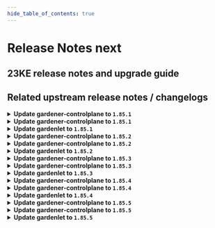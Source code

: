 ```yaml
---
hide_table_of_contents: true
---
```


# Release Notes next

## 23KE release notes and upgrade guide

## Related upstream release notes / changelogs


<details>
<summary><b>Update gardener-controlplane to <code>1.85.1</code></b></summary>

# [gardener/gardener]

## 🐛 Bug Fixes

- `[OPERATOR]` `gardener-node-agent` now converts the hostname to lower case to match `kubelet` behaviour when it maintains the `kubernetes.io/hostname` label on `Node`s. by @rfranzke [#8903]
- `[OPERATOR]` `gardener-node-agent` now skips disablement and stop attempts of deleted units in case their unit files have already been cleaned up by third parties. by @rfranzke [#8900]
- `[OPERATOR]` `gardener-node-agent` now creates temporary directories and files under `/var/lib/gardener-node-agent/tmp` instead of `/tmp`. This fixes issues during `OperatingSystemConfig` reconciliation which occur when `/var` and `/tmp` are backed by different file systems or devices. by @rfranzke [#8895]
- `[OPERATOR]` `gardener-node-agent`'s `OperatingSystemConfig` controller now respects the reconciliation timeout and aborts the reconciliation if it takes too long. by @rfranzke [#8908]
- `[DEPENDENCY]` extension library: An issue causing the Worker restore operation to fail for hibernated Shoots is now fixed. by @ialidzhikov [#8949]
## 🏃 Others

- `[DEVELOPER]` Add support for optional `SCRIPT_ROOT` environment var in `vgopath` enabled hack scripts by @afritzler [#8948]
- `[OPERATOR]` `gardener-node-agent` now stops waiting for `systemd` command results if they don't respond back after `10s`. by @rfranzke [#8920]

## Docker Images
- admission-controller: `eu.gcr.io/gardener-project/gardener/admission-controller:v1.85.1`
- apiserver: `eu.gcr.io/gardener-project/gardener/apiserver:v1.85.1`
- controller-manager: `eu.gcr.io/gardener-project/gardener/controller-manager:v1.85.1`
- gardenlet: `eu.gcr.io/gardener-project/gardener/gardenlet:v1.85.1`
- node-agent: `eu.gcr.io/gardener-project/gardener/node-agent:v1.85.1`
- operator: `eu.gcr.io/gardener-project/gardener/operator:v1.85.1`
- resource-manager: `eu.gcr.io/gardener-project/gardener/resource-manager:v1.85.1`
- scheduler: `eu.gcr.io/gardener-project/gardener/scheduler:v1.85.1`


</details>

<details>
<summary><b>Update gardener-controlplane to <code>1.85.1</code></b></summary>

# [gardener/gardener]

## 🐛 Bug Fixes

- `[OPERATOR]` `gardener-node-agent` now converts the hostname to lower case to match `kubelet` behaviour when it maintains the `kubernetes.io/hostname` label on `Node`s. by @rfranzke [#8903]
- `[OPERATOR]` `gardener-node-agent` now skips disablement and stop attempts of deleted units in case their unit files have already been cleaned up by third parties. by @rfranzke [#8900]
- `[OPERATOR]` `gardener-node-agent` now creates temporary directories and files under `/var/lib/gardener-node-agent/tmp` instead of `/tmp`. This fixes issues during `OperatingSystemConfig` reconciliation which occur when `/var` and `/tmp` are backed by different file systems or devices. by @rfranzke [#8895]
- `[OPERATOR]` `gardener-node-agent`'s `OperatingSystemConfig` controller now respects the reconciliation timeout and aborts the reconciliation if it takes too long. by @rfranzke [#8908]
- `[DEPENDENCY]` extension library: An issue causing the Worker restore operation to fail for hibernated Shoots is now fixed. by @ialidzhikov [#8949]
## 🏃 Others

- `[DEVELOPER]` Add support for optional `SCRIPT_ROOT` environment var in `vgopath` enabled hack scripts by @afritzler [#8948]
- `[OPERATOR]` `gardener-node-agent` now stops waiting for `systemd` command results if they don't respond back after `10s`. by @rfranzke [#8920]

## Docker Images
- admission-controller: `eu.gcr.io/gardener-project/gardener/admission-controller:v1.85.1`
- apiserver: `eu.gcr.io/gardener-project/gardener/apiserver:v1.85.1`
- controller-manager: `eu.gcr.io/gardener-project/gardener/controller-manager:v1.85.1`
- gardenlet: `eu.gcr.io/gardener-project/gardener/gardenlet:v1.85.1`
- node-agent: `eu.gcr.io/gardener-project/gardener/node-agent:v1.85.1`
- operator: `eu.gcr.io/gardener-project/gardener/operator:v1.85.1`
- resource-manager: `eu.gcr.io/gardener-project/gardener/resource-manager:v1.85.1`
- scheduler: `eu.gcr.io/gardener-project/gardener/scheduler:v1.85.1`


</details>

<details>
<summary><b>Update gardenlet to <code>1.85.1</code></b></summary>

# [gardener/gardener]

## 🐛 Bug Fixes

- `[OPERATOR]` `gardener-node-agent` now converts the hostname to lower case to match `kubelet` behaviour when it maintains the `kubernetes.io/hostname` label on `Node`s. by @rfranzke [#8903]
- `[OPERATOR]` `gardener-node-agent` now skips disablement and stop attempts of deleted units in case their unit files have already been cleaned up by third parties. by @rfranzke [#8900]
- `[OPERATOR]` `gardener-node-agent` now creates temporary directories and files under `/var/lib/gardener-node-agent/tmp` instead of `/tmp`. This fixes issues during `OperatingSystemConfig` reconciliation which occur when `/var` and `/tmp` are backed by different file systems or devices. by @rfranzke [#8895]
- `[OPERATOR]` `gardener-node-agent`'s `OperatingSystemConfig` controller now respects the reconciliation timeout and aborts the reconciliation if it takes too long. by @rfranzke [#8908]
- `[DEPENDENCY]` extension library: An issue causing the Worker restore operation to fail for hibernated Shoots is now fixed. by @ialidzhikov [#8949]
## 🏃 Others

- `[DEVELOPER]` Add support for optional `SCRIPT_ROOT` environment var in `vgopath` enabled hack scripts by @afritzler [#8948]
- `[OPERATOR]` `gardener-node-agent` now stops waiting for `systemd` command results if they don't respond back after `10s`. by @rfranzke [#8920]

## Docker Images
- admission-controller: `eu.gcr.io/gardener-project/gardener/admission-controller:v1.85.1`
- apiserver: `eu.gcr.io/gardener-project/gardener/apiserver:v1.85.1`
- controller-manager: `eu.gcr.io/gardener-project/gardener/controller-manager:v1.85.1`
- gardenlet: `eu.gcr.io/gardener-project/gardener/gardenlet:v1.85.1`
- node-agent: `eu.gcr.io/gardener-project/gardener/node-agent:v1.85.1`
- operator: `eu.gcr.io/gardener-project/gardener/operator:v1.85.1`
- resource-manager: `eu.gcr.io/gardener-project/gardener/resource-manager:v1.85.1`
- scheduler: `eu.gcr.io/gardener-project/gardener/scheduler:v1.85.1`


</details>

<details>
<summary><b>Update gardener-controlplane to <code>1.85.2</code></b></summary>

# [gardener/gardener]

## 🏃 Others

- `[OPERATOR]` Allow the `dependency-watchdog-prober` to patch "deployments" and "deployments/scale" resources. by @aaronfern [#9043]

## Docker Images
- admission-controller: `eu.gcr.io/gardener-project/gardener/admission-controller:v1.85.2`
- apiserver: `eu.gcr.io/gardener-project/gardener/apiserver:v1.85.2`
- controller-manager: `eu.gcr.io/gardener-project/gardener/controller-manager:v1.85.2`
- gardenlet: `eu.gcr.io/gardener-project/gardener/gardenlet:v1.85.2`
- node-agent: `eu.gcr.io/gardener-project/gardener/node-agent:v1.85.2`
- operator: `eu.gcr.io/gardener-project/gardener/operator:v1.85.2`
- resource-manager: `eu.gcr.io/gardener-project/gardener/resource-manager:v1.85.2`
- scheduler: `eu.gcr.io/gardener-project/gardener/scheduler:v1.85.2`


</details>

<details>
<summary><b>Update gardener-controlplane to <code>1.85.2</code></b></summary>

# [gardener/gardener]

## 🏃 Others

- `[OPERATOR]` Allow the `dependency-watchdog-prober` to patch "deployments" and "deployments/scale" resources. by @aaronfern [#9043]

## Docker Images
- admission-controller: `eu.gcr.io/gardener-project/gardener/admission-controller:v1.85.2`
- apiserver: `eu.gcr.io/gardener-project/gardener/apiserver:v1.85.2`
- controller-manager: `eu.gcr.io/gardener-project/gardener/controller-manager:v1.85.2`
- gardenlet: `eu.gcr.io/gardener-project/gardener/gardenlet:v1.85.2`
- node-agent: `eu.gcr.io/gardener-project/gardener/node-agent:v1.85.2`
- operator: `eu.gcr.io/gardener-project/gardener/operator:v1.85.2`
- resource-manager: `eu.gcr.io/gardener-project/gardener/resource-manager:v1.85.2`
- scheduler: `eu.gcr.io/gardener-project/gardener/scheduler:v1.85.2`


</details>

<details>
<summary><b>Update gardenlet to <code>1.85.2</code></b></summary>

# [gardener/gardener]

## 🏃 Others

- `[OPERATOR]` Allow the `dependency-watchdog-prober` to patch "deployments" and "deployments/scale" resources. by @aaronfern [#9043]

## Docker Images
- admission-controller: `eu.gcr.io/gardener-project/gardener/admission-controller:v1.85.2`
- apiserver: `eu.gcr.io/gardener-project/gardener/apiserver:v1.85.2`
- controller-manager: `eu.gcr.io/gardener-project/gardener/controller-manager:v1.85.2`
- gardenlet: `eu.gcr.io/gardener-project/gardener/gardenlet:v1.85.2`
- node-agent: `eu.gcr.io/gardener-project/gardener/node-agent:v1.85.2`
- operator: `eu.gcr.io/gardener-project/gardener/operator:v1.85.2`
- resource-manager: `eu.gcr.io/gardener-project/gardener/resource-manager:v1.85.2`
- scheduler: `eu.gcr.io/gardener-project/gardener/scheduler:v1.85.2`


</details>

<details>
<summary><b>Update gardener-controlplane to <code>1.85.3</code></b></summary>

# [gardener/gardener]

## 🐛 Bug Fixes

- `[OPERATOR]` A regression is fixed that led to unnecessary and repetitive updates in the `status.constraints[].last{Update,Transition}Time` fields of the shoot. In larger Gardener installations, these superfluous updates could have resulted in significant excess network traffic, particularly between the `gardener-apiserver` and the `gardenlet`s in the seeds. by @istvanballok [#9088]

## Docker Images
- admission-controller: `eu.gcr.io/gardener-project/gardener/admission-controller:v1.85.3`
- apiserver: `eu.gcr.io/gardener-project/gardener/apiserver:v1.85.3`
- controller-manager: `eu.gcr.io/gardener-project/gardener/controller-manager:v1.85.3`
- gardenlet: `eu.gcr.io/gardener-project/gardener/gardenlet:v1.85.3`
- node-agent: `eu.gcr.io/gardener-project/gardener/node-agent:v1.85.3`
- operator: `eu.gcr.io/gardener-project/gardener/operator:v1.85.3`
- resource-manager: `eu.gcr.io/gardener-project/gardener/resource-manager:v1.85.3`
- scheduler: `eu.gcr.io/gardener-project/gardener/scheduler:v1.85.3`


</details>

<details>
<summary><b>Update gardener-controlplane to <code>1.85.3</code></b></summary>

# [gardener/gardener]

## 🐛 Bug Fixes

- `[OPERATOR]` A regression is fixed that led to unnecessary and repetitive updates in the `status.constraints[].last{Update,Transition}Time` fields of the shoot. In larger Gardener installations, these superfluous updates could have resulted in significant excess network traffic, particularly between the `gardener-apiserver` and the `gardenlet`s in the seeds. by @istvanballok [#9088]

## Docker Images
- admission-controller: `eu.gcr.io/gardener-project/gardener/admission-controller:v1.85.3`
- apiserver: `eu.gcr.io/gardener-project/gardener/apiserver:v1.85.3`
- controller-manager: `eu.gcr.io/gardener-project/gardener/controller-manager:v1.85.3`
- gardenlet: `eu.gcr.io/gardener-project/gardener/gardenlet:v1.85.3`
- node-agent: `eu.gcr.io/gardener-project/gardener/node-agent:v1.85.3`
- operator: `eu.gcr.io/gardener-project/gardener/operator:v1.85.3`
- resource-manager: `eu.gcr.io/gardener-project/gardener/resource-manager:v1.85.3`
- scheduler: `eu.gcr.io/gardener-project/gardener/scheduler:v1.85.3`


</details>

<details>
<summary><b>Update gardenlet to <code>1.85.3</code></b></summary>

# [gardener/gardener]

## 🐛 Bug Fixes

- `[OPERATOR]` A regression is fixed that led to unnecessary and repetitive updates in the `status.constraints[].last{Update,Transition}Time` fields of the shoot. In larger Gardener installations, these superfluous updates could have resulted in significant excess network traffic, particularly between the `gardener-apiserver` and the `gardenlet`s in the seeds. by @istvanballok [#9088]

## Docker Images
- admission-controller: `eu.gcr.io/gardener-project/gardener/admission-controller:v1.85.3`
- apiserver: `eu.gcr.io/gardener-project/gardener/apiserver:v1.85.3`
- controller-manager: `eu.gcr.io/gardener-project/gardener/controller-manager:v1.85.3`
- gardenlet: `eu.gcr.io/gardener-project/gardener/gardenlet:v1.85.3`
- node-agent: `eu.gcr.io/gardener-project/gardener/node-agent:v1.85.3`
- operator: `eu.gcr.io/gardener-project/gardener/operator:v1.85.3`
- resource-manager: `eu.gcr.io/gardener-project/gardener/resource-manager:v1.85.3`
- scheduler: `eu.gcr.io/gardener-project/gardener/scheduler:v1.85.3`


</details>

<details>
<summary><b>Update gardener-controlplane to <code>1.85.4</code></b></summary>

# [gardener/gardener]

## 🐛 Bug Fixes

- `[USER]` The `worker.gardener.cloud/kubernetes-version` is now correctly maintained as label on `Node`s (instead of an annotation) when the `UseGardenerNodeAgent` feature gate is turned on. by @rfranzke [#9113]

## Docker Images
- gardener: `eu.gcr.io/gardener-project/gardener/admission-controller:v1.85.4`
- gardener: `eu.gcr.io/gardener-project/gardener/apiserver:v1.85.4`
- gardener: `eu.gcr.io/gardener-project/gardener/controller-manager:v1.85.4`
- gardener: `eu.gcr.io/gardener-project/gardener/gardenlet:v1.85.4`
- gardener: `eu.gcr.io/gardener-project/gardener/node-agent:v1.85.4`
- gardener: `eu.gcr.io/gardener-project/gardener/operator:v1.85.4`
- gardener: `eu.gcr.io/gardener-project/gardener/resource-manager:v1.85.4`
- gardener: `eu.gcr.io/gardener-project/gardener/scheduler:v1.85.4`
- gardener: `europe-docker.pkg.dev/gardener-project/releases/gardener/admission-controller:v1.85.4`
- gardener: `europe-docker.pkg.dev/gardener-project/releases/gardener/apiserver:v1.85.4`
- gardener: `europe-docker.pkg.dev/gardener-project/releases/gardener/controller-manager:v1.85.4`
- gardener: `europe-docker.pkg.dev/gardener-project/releases/gardener/gardenlet:v1.85.4`
- gardener: `europe-docker.pkg.dev/gardener-project/releases/gardener/node-agent:v1.85.4`
- gardener: `europe-docker.pkg.dev/gardener-project/releases/gardener/operator:v1.85.4`
- gardener: `europe-docker.pkg.dev/gardener-project/releases/gardener/resource-manager:v1.85.4`
- gardener: `europe-docker.pkg.dev/gardener-project/releases/gardener/scheduler:v1.85.4`


</details>

<details>
<summary><b>Update gardener-controlplane to <code>1.85.4</code></b></summary>

# [gardener/gardener]

## 🐛 Bug Fixes

- `[USER]` The `worker.gardener.cloud/kubernetes-version` is now correctly maintained as label on `Node`s (instead of an annotation) when the `UseGardenerNodeAgent` feature gate is turned on. by @rfranzke [#9113]

## Docker Images
- gardener: `eu.gcr.io/gardener-project/gardener/admission-controller:v1.85.4`
- gardener: `eu.gcr.io/gardener-project/gardener/apiserver:v1.85.4`
- gardener: `eu.gcr.io/gardener-project/gardener/controller-manager:v1.85.4`
- gardener: `eu.gcr.io/gardener-project/gardener/gardenlet:v1.85.4`
- gardener: `eu.gcr.io/gardener-project/gardener/node-agent:v1.85.4`
- gardener: `eu.gcr.io/gardener-project/gardener/operator:v1.85.4`
- gardener: `eu.gcr.io/gardener-project/gardener/resource-manager:v1.85.4`
- gardener: `eu.gcr.io/gardener-project/gardener/scheduler:v1.85.4`
- gardener: `europe-docker.pkg.dev/gardener-project/releases/gardener/admission-controller:v1.85.4`
- gardener: `europe-docker.pkg.dev/gardener-project/releases/gardener/apiserver:v1.85.4`
- gardener: `europe-docker.pkg.dev/gardener-project/releases/gardener/controller-manager:v1.85.4`
- gardener: `europe-docker.pkg.dev/gardener-project/releases/gardener/gardenlet:v1.85.4`
- gardener: `europe-docker.pkg.dev/gardener-project/releases/gardener/node-agent:v1.85.4`
- gardener: `europe-docker.pkg.dev/gardener-project/releases/gardener/operator:v1.85.4`
- gardener: `europe-docker.pkg.dev/gardener-project/releases/gardener/resource-manager:v1.85.4`
- gardener: `europe-docker.pkg.dev/gardener-project/releases/gardener/scheduler:v1.85.4`


</details>

<details>
<summary><b>Update gardenlet to <code>1.85.4</code></b></summary>

# [gardener/gardener]

## 🐛 Bug Fixes

- `[USER]` The `worker.gardener.cloud/kubernetes-version` is now correctly maintained as label on `Node`s (instead of an annotation) when the `UseGardenerNodeAgent` feature gate is turned on. by @rfranzke [#9113]

## Docker Images
- gardener: `eu.gcr.io/gardener-project/gardener/admission-controller:v1.85.4`
- gardener: `eu.gcr.io/gardener-project/gardener/apiserver:v1.85.4`
- gardener: `eu.gcr.io/gardener-project/gardener/controller-manager:v1.85.4`
- gardener: `eu.gcr.io/gardener-project/gardener/gardenlet:v1.85.4`
- gardener: `eu.gcr.io/gardener-project/gardener/node-agent:v1.85.4`
- gardener: `eu.gcr.io/gardener-project/gardener/operator:v1.85.4`
- gardener: `eu.gcr.io/gardener-project/gardener/resource-manager:v1.85.4`
- gardener: `eu.gcr.io/gardener-project/gardener/scheduler:v1.85.4`
- gardener: `europe-docker.pkg.dev/gardener-project/releases/gardener/admission-controller:v1.85.4`
- gardener: `europe-docker.pkg.dev/gardener-project/releases/gardener/apiserver:v1.85.4`
- gardener: `europe-docker.pkg.dev/gardener-project/releases/gardener/controller-manager:v1.85.4`
- gardener: `europe-docker.pkg.dev/gardener-project/releases/gardener/gardenlet:v1.85.4`
- gardener: `europe-docker.pkg.dev/gardener-project/releases/gardener/node-agent:v1.85.4`
- gardener: `europe-docker.pkg.dev/gardener-project/releases/gardener/operator:v1.85.4`
- gardener: `europe-docker.pkg.dev/gardener-project/releases/gardener/resource-manager:v1.85.4`
- gardener: `europe-docker.pkg.dev/gardener-project/releases/gardener/scheduler:v1.85.4`


</details>

<details>
<summary><b>Update gardener-controlplane to <code>1.85.5</code></b></summary>

# [gardener/gardener]

## 🐛 Bug Fixes

- `[OPERATOR]` A bug has been fixed which was preventing `valitail` systemd services on shoot workers from starting when the `UseGardenerNodeAgent` feature gate is enabled. by @oliver-goetz [#9152]

## Docker Images
- admission-controller: `europe-docker.pkg.dev/gardener-project/releases/gardener/admission-controller:v1.85.5`
- apiserver: `europe-docker.pkg.dev/gardener-project/releases/gardener/apiserver:v1.85.5`
- controller-manager: `europe-docker.pkg.dev/gardener-project/releases/gardener/controller-manager:v1.85.5`
- gardenlet: `europe-docker.pkg.dev/gardener-project/releases/gardener/gardenlet:v1.85.5`
- node-agent: `europe-docker.pkg.dev/gardener-project/releases/gardener/node-agent:v1.85.5`
- operator: `europe-docker.pkg.dev/gardener-project/releases/gardener/operator:v1.85.5`
- resource-manager: `europe-docker.pkg.dev/gardener-project/releases/gardener/resource-manager:v1.85.5`
- scheduler: `europe-docker.pkg.dev/gardener-project/releases/gardener/scheduler:v1.85.5`


</details>

<details>
<summary><b>Update gardener-controlplane to <code>1.85.5</code></b></summary>

# [gardener/gardener]

## 🐛 Bug Fixes

- `[OPERATOR]` A bug has been fixed which was preventing `valitail` systemd services on shoot workers from starting when the `UseGardenerNodeAgent` feature gate is enabled. by @oliver-goetz [#9152]

## Docker Images
- admission-controller: `europe-docker.pkg.dev/gardener-project/releases/gardener/admission-controller:v1.85.5`
- apiserver: `europe-docker.pkg.dev/gardener-project/releases/gardener/apiserver:v1.85.5`
- controller-manager: `europe-docker.pkg.dev/gardener-project/releases/gardener/controller-manager:v1.85.5`
- gardenlet: `europe-docker.pkg.dev/gardener-project/releases/gardener/gardenlet:v1.85.5`
- node-agent: `europe-docker.pkg.dev/gardener-project/releases/gardener/node-agent:v1.85.5`
- operator: `europe-docker.pkg.dev/gardener-project/releases/gardener/operator:v1.85.5`
- resource-manager: `europe-docker.pkg.dev/gardener-project/releases/gardener/resource-manager:v1.85.5`
- scheduler: `europe-docker.pkg.dev/gardener-project/releases/gardener/scheduler:v1.85.5`


</details>

<details>
<summary><b>Update gardenlet to <code>1.85.5</code></b></summary>

# [gardener/gardener]

## 🐛 Bug Fixes

- `[OPERATOR]` A bug has been fixed which was preventing `valitail` systemd services on shoot workers from starting when the `UseGardenerNodeAgent` feature gate is enabled. by @oliver-goetz [#9152]

## Docker Images
- admission-controller: `europe-docker.pkg.dev/gardener-project/releases/gardener/admission-controller:v1.85.5`
- apiserver: `europe-docker.pkg.dev/gardener-project/releases/gardener/apiserver:v1.85.5`
- controller-manager: `europe-docker.pkg.dev/gardener-project/releases/gardener/controller-manager:v1.85.5`
- gardenlet: `europe-docker.pkg.dev/gardener-project/releases/gardener/gardenlet:v1.85.5`
- node-agent: `europe-docker.pkg.dev/gardener-project/releases/gardener/node-agent:v1.85.5`
- operator: `europe-docker.pkg.dev/gardener-project/releases/gardener/operator:v1.85.5`
- resource-manager: `europe-docker.pkg.dev/gardener-project/releases/gardener/resource-manager:v1.85.5`
- scheduler: `europe-docker.pkg.dev/gardener-project/releases/gardener/scheduler:v1.85.5`


</details>
